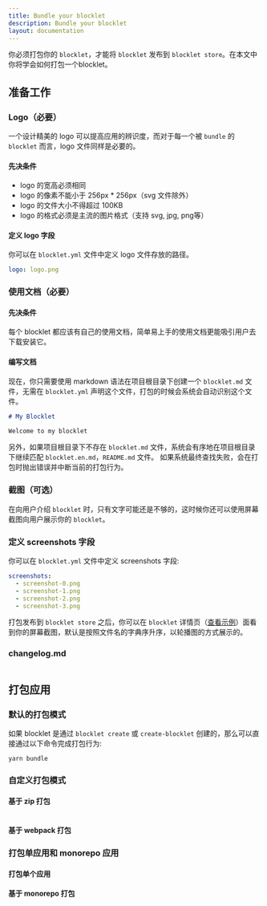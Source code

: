```yaml
---
title: Bundle your blocklet
description: Bundle your blocklet
layout: documentation
---
```


你必须打包你的 `blocklet`，才能将 `blocklet` 发布到 `blocklet store`。在本文中你将学会如何打包一个blocklet。

## 准备工作

### Logo（必要）

一个设计精美的 logo 可以提高应用的辨识度，而对于每一个被 `bundle` 的 `blocklet` 而言，logo 文件同样是必要的。

#### 先决条件

- logo 的宽高必须相同
- logo 的像素不能小于 256px \* 256px（svg 文件除外）
- logo 的文件大小不得超过 100KB
- logo 的格式必须是主流的图片格式（支持 svg, jpg, png等）

#### 定义 logo 字段

你可以在 `blocklet.yml` 文件中定义 logo 文件存放的路径。

```yml
logo: logo.png
```

### 使用文档（必要）

#### 先决条件

每个 blocklet 都应该有自己的使用文档，简单易上手的使用文档更能吸引用户去下载安装它。

#### 编写文档

现在，你只需要使用 markdown 语法在项目根目录下创建一个 `blocklet.md` 文件，无需在 `blocklet.yml` 声明这个文件，打包的时候会系统会自动识别这个文件。

```markdown
# My Blocklet

Welcome to my blocklet
```

另外，如果项目根目录下不存在 `blocklet.md` 文件，系统会有序地在项目根目录下继续匹配 `blocklet.en.md`，`README.md` 文件。
如果系统最终查找失败，会在打包时抛出错误并中断当前的打包行为。

### 截图（可选）

在向用户介绍 `blocklet` 时，只有文字可能还是不够的，这时候你还可以使用屏幕截图向用户展示你的 `blocklet`。


### 定义 screenshots 字段

你可以在 `blocklet.yml` 文件中定义 screenshots 字段:

```yml
screenshots:
  - screenshot-0.png
  - screenshot-1.png
  - screenshot-2.png
  - screenshot-3.png
```

打包发布到 `blocklet store` 之后，你可以在 `blocklet` 详情页（[查看示例](https://test.store.blocklet.dev/blocklets/z8iZqkCjLP6TZpR12tT3jESWxB8SGzNsx8nZa)）面看到你的屏幕截图，默认是按照文件名的字典序升序，以轮播图的方式展示的。

### changelog.md

```

```

## 打包应用

<!-- @see： https://github.com/blocklet/blocklet-site/pull/60#issuecomment-1281723839 -->

### 默认的打包模式

如果 blocklet 是通过 `blocklet create` 或 `create-blocklet` 创建的，那么可以直接通过以下命令完成打包行为:

```
yarn bundle
```

### 自定义打包模式

#### 基于 zip 打包

```

```

#### 基于 webpack 打包


### 打包单应用和 monorepo 应用


#### 打包单个应用

#### 基于 monorepo 打包

